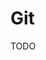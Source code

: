 # Git

TODO

<!--
https://kapeli.com/cheat_sheets/Oh-My-Zsh_Git.docset/Contents/Resources/Documents/index
-->
